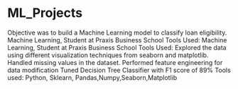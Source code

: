 # ML_Projects
Objective was to build a Machine Learning model to classify loan eligibility.
Machine Learning, Student at Praxis Business School Tools Used:
Machine Learning, Student at Praxis Business School Tools Used:
Explored the data using different visualization techniques from seaborn and matplotlib.
Handled missing values in the dataset.
Performed feature engineering for data modification
Tuned Decision Tree Classifier with F1 score of 89%
Tools used: Python, Sklearn, Pandas,Numpy,Seaborn,Matplotlib
